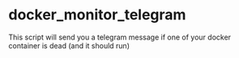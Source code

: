 # docker_monitor_telegram
This script will send you a telegram message if one of your docker container is dead (and it should run)
